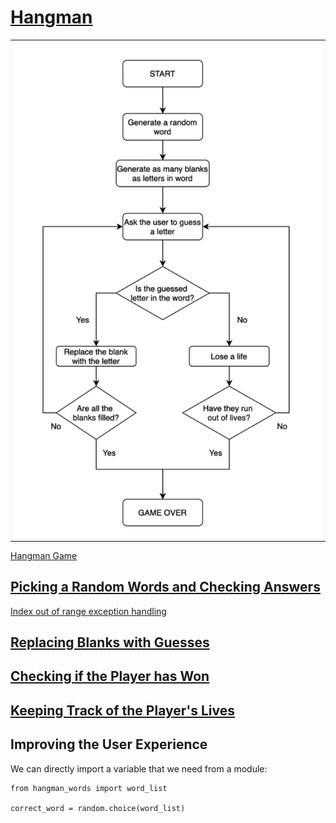 # [Hangman](https://en.wikipedia.org/wiki/Hangman_(game))

|                        |
|:----------------------:|
| ![](images/app_structure.png)  |

[Hangman Game](https://hangmanwordgame.com/?fca=1&success=0#/)

## [Picking a Random Words and Checking Answers](https://replit.com/@fadhilhaka/Day-7-Hangman-1-Start#main.py)

[Index out of range exception handling](https://stackoverflow.com/questions/11902458/i-want-to-exception-handle-list-index-out-of-range/11902480)

## [Replacing Blanks with Guesses](https://replit.com/@fadhilhaka/Day-7-Hangman-2-Start#main.py)

## [Checking if the Player has Won](https://replit.com/@fadhilhaka/Day-7-Hangman-3-Start#main.py)

## [Keeping Track of the Player's Lives](https://replit.com/@fadhilhaka/Day-7-Hangman-4-Start#main.py)

## Improving the User Experience

We can directly import a variable that we need from a module:

~~~
from hangman_words import word_list

correct_word = random.choice(word_list)
~~~